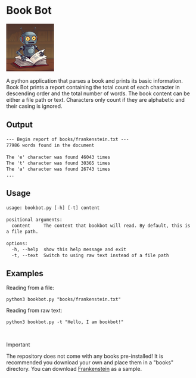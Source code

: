 # Book Bot
<img src="bookbot.jpg" width="128" alt="Book Bot parsing a book">

A python application that parses a book and prints its basic information. Book Bot prints a report containing the total count of each character in descending order and the total number of words. The book content can be either a file path or text. Characters only count if they are alphabetic and their casing is ignored.

## Output

```
--- Begin report of books/frankenstein.txt ---
77986 words found in the document

The 'e' character was found 46043 times
The 't' character was found 30365 times
The 'a' character was found 26743 times
...
```

## Usage

```
usage: bookbot.py [-h] [-t] content

positional arguments:
  content     The content that bookbot will read. By default, this is a file path.

options:
  -h, --help  show this help message and exit
  -t, --text  Switch to using raw text instead of a file path
```

## Examples

Reading from a file:

```
python3 bookbot.py "books/frankenstein.txt"
```

Reading from raw text:

```
python3 bookbot.py -t "Hello, I am bookbot!"
```

&nbsp;

> [!IMPORTANT]
> The repository does not come with any books pre-installed! It is recommended you download your own and place them in a "books" directory. You can download [Frankenstein](https://raw.githubusercontent.com/asweigart/codebreaker/master/frankenstein.txt) as a sample.
